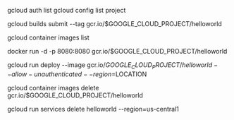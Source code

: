 gcloud auth list
gcloud config list project

gcloud builds submit --tag gcr.io/$GOOGLE_CLOUD_PROJECT/helloworld

gcloud container images list

docker run -d -p 8080:8080 gcr.io/$GOOGLE_CLOUD_PROJECT/helloworld

gcloud run deploy --image gcr.io/$GOOGLE_CLOUD_PROJECT/helloworld --allow-unauthenticated --region=$LOCATION

gcloud container images delete gcr.io/$GOOGLE_CLOUD_PROJECT/helloworld

gcloud run services delete helloworld --region=us-central1